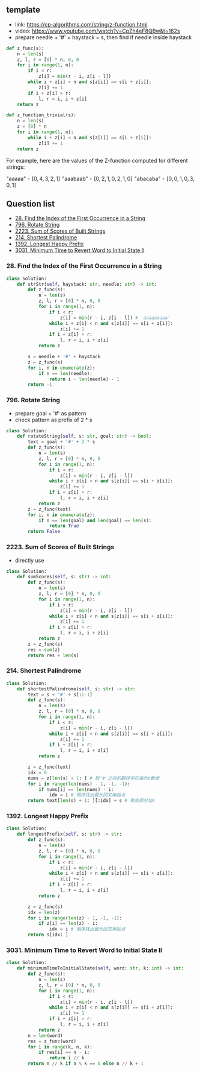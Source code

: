 ## template
- link: https://cp-algorithms.com/string/z-function.html
- video: https://www.youtube.com/watch?v=CpZh4eF8QBw&t=162s
- prepare needle + '#' + haystack = s, then find if needle inside haystack

```python
def z_func(s):
    n = len(s)
    z, l, r = [0] * n, 0, 0
    for i in range(1, n):
        if i < r:
            z[i] = min(r - i, z[i - l])
        while i + z[i] < n and s[z[i]] == s[i + z[i]]:
            z[i] += 1
        if i + z[i] > r:
            l, r = i, i + z[i]
    return z

def z_function_trivial(s):
    n = len(s)
    z = [0] * n
    for i in range(1, n):
        while i + z[i] < n and s[z[i]] == s[i + z[i]]:
            z[i] += 1
    return z
```

For example, here are the values of the Z-function computed for different strings:

"aaaaa" -  $[0, 4, 3, 2, 1]$ 
"aaabaab" -  $[0, 2, 1, 0, 2, 1, 0]$ 
"abacaba" -  $[0, 0, 1, 0, 3, 0, 1]$ 

## Question list

* [28. Find the Index of the First Occurrence in a String](#28-find-the-index-of-the-first-occurrence-in-a-string)
* [796. Rotate String](#796-rotate-string)
* [2223. Sum of Scores of Built Strings](#2223-sum-of-scores-of-built-strings)
* [214. Shortest Palindrome](#214-shortest-palindrome)
* [1392. Longest Happy Prefix](#1392-longest-happy-prefix)
* [3031. Minimum Time to Revert Word to Initial State II]()

### 28. Find the Index of the First Occurrence in a String

```python
class Solution:
    def strStr(self, haystack: str, needle: str) -> int:
        def z_func(s):
            n = len(s)
            z, l, r = [0] * n, 0, 0
            for i in range(1, n):
                if i < r:
                    z[i] = min(r - i, z[i - l]) # 'aaaaaaaaa'
                while i + z[i] < n and s[z[i]] == s[i + z[i]]:
                    z[i] += 1
                if i + z[i] > r:
                    l, r = i, i + z[i]
            return z

        s = needle + '#' + haystack
        z = z_func(s)
        for i, n in enumerate(z):
            if n == len(needle):
                return i - len(needle) - 1
        return -1
```

### 796. Rotate String

- prepare goal + '#' as pattern
- check pattern as prefix of 2 * s

```python
class Solution:
    def rotateString(self, s: str, goal: str) -> bool:
        text = goal + '#' + 2 * s
        def z_func(s):
            n = len(s)
            z, l, r = [0] * n, 0, 0
            for i in range(1, n):
                if i < r:
                    z[i] = min(r - i, z[i - l])
                while i + z[i] < n and s[z[i]] == s[i + z[i]]:
                    z[i] += 1
                if i + z[i] > r:
                    l, r = i, i + z[i]
            return z
        z = z_func(text)
        for i, n in enumerate(z):
            if n == len(goal) and len(goal) == len(s):
                return True
        return False
```

### 2223. Sum of Scores of Built Strings

- directly use

```python
class Solution:
    def sumScores(self, s: str) -> int:
        def z_func(s):
            n = len(s)
            z, l, r = [0] * n, 0, 0
            for i in range(1, n):
                if i < r:
                    z[i] = min(r - i, z[i - l])
                while i + z[i] < n and s[z[i]] == s[i + z[i]]:
                    z[i] += 1
                if i + z[i] > r:
                    l, r = i, i + z[i]
            return z
        z = z_func(s)
        res = sum(z)
        return res + len(s)
```

### 214. Shortest Palindrome

```python
class Solution:
    def shortestPalindrome(self, s: str) -> str:
        text = s + '#' + s[::-1]
        def z_func(s):
            n = len(s)
            z, l, r = [0] * n, 0, 0
            for i in range(1, n):
                if i < r:
                    z[i] = min(r - i, z[i - l])
                while i + z[i] < n and s[z[i]] == s[i + z[i]]:
                    z[i] += 1
                if i + z[i] > r:
                    l, r = i, i + z[i]
            return z

        z = z_func(text)
        idx = 0
        nums = z[len(s) + 1: ] # 取'#'之后的翻转字符串的z数组
        for i in range(len(nums) - 1, -1, -1):
            if nums[i] == len(nums) - i:
                idx = i # 倒序找出最长回文串起点
        return text[len(s) + 1: ][:idx] + s # 剩余部分加s
```

### 1392. Longest Happy Prefix

```python
class Solution:
    def longestPrefix(self, s: str) -> str:
        def z_func(s):
            n = len(s)
            z, l, r = [0] * n, 0, 0
            for i in range(1, n):
                if i < r:
                    z[i] = min(r - i, z[i - l])
                while i + z[i] < n and s[z[i]] == s[i + z[i]]:
                    z[i] += 1
                if i + z[i] > r:
                    l, r = i, i + z[i]
            return z

        z = z_func(s)
        idx = len(z)
        for i in range(len(z) - 1, -1, -1):
            if z[i] == len(z) - i:
                idx = i # 倒序找出最长回文串起点
        return s[idx: ]
```

### 3031. Minimum Time to Revert Word to Initial State II

```python
class Solution:
    def minimumTimeToInitialState(self, word: str, k: int) -> int:
        def z_func(s):
            n = len(s)
            z, l, r = [0] * n, 0, 0
            for i in range(1, n):
                if i < r:
                    z[i] = min(r - i, z[i - l])
                while i + z[i] < n and s[z[i]] == s[i + z[i]]:
                    z[i] += 1
                if i + z[i] > r:
                    l, r = i, i + z[i]
            return z 
        n = len(word)
        res = z_func(word)
        for i in range(k, n, k):
            if res[i] == n - i:
                return i // k
        return n // k if n % k == 0 else n // k + 1
```